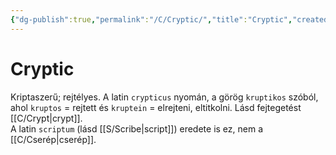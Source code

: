 ```yaml
---
{"dg-publish":true,"permalink":"/C/Cryptic/","title":"Cryptic","created":"2024-02-01T05:01","updated":"2024-04-05T19:08"}
---
```



# Cryptic

Kriptaszerű; rejtélyes. A latin `crypticus` nyomán, a görög `kruptikos` szóból, ahol `kruptos` = rejtett és `kruptein` = elrejteni, eltitkolni. Lásd fejtegetést [[C/Crypt\|crypt]].   
A latin `scriptum` (lásd [[S/Scribe\|script]]) eredete is ez, nem a [[C/Cserép\|cserép]].  